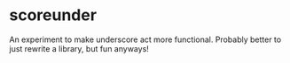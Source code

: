 scoreunder
==========

An experiment to make underscore act more functional. Probably better to just rewrite a library, but fun anyways!
